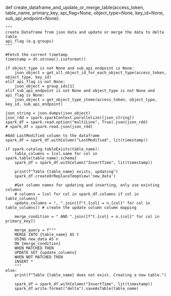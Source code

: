 def create_dataframe_and_update_or_merge_table(access_token, table_name, primary_key, api_flag=None, object_type=None, key_id=None, sub_api_endpoint=None):

    """
    create Dataframe from json data and update or merge the data to delta table
    api_flag (e.g groups)
    """

    #Fetch the current timetamp
    timestamp = dt.utcnow().isoformat()

    if object_type is not None and sub_api_endpoint is None:
        json_object = get_all_object_id_for_each_object_type(access_token, object_type, key_id)
    elif api_flag is not None:
        json_object = group_ids[1]    
    elif sub_api_endpoint is not None and object_type is not None and api_flag is None:
        json_object = get_object_type_items(access_token, object_type, key_id, sub_api_endpoint)
  
    json_string = json.dumps(json_object)
    json_rdd = spark.sparkContext.parallelize([json_string])
    spark_df = spark.read.option("multiLine", True).json(json_rdd)
    # spark_df = spark.read.json(json_rdd)

    #Add LastModified column to the dataframe
    spark_df = spark_df.withColumn("LastModified", lit(timestamp))
    
    if spark.catalog.tableExists(table_name):
        table_columns = [col.name for col in spark.table(table_name).schema]
        spark_df = spark_df.withColumn("InsertTime", lit(timestamp))

        print(f"Table {table_name} exists, updating")
        spark_df.createOrReplaceTempView('new_data')
        
        #Get column names for updating and inserting, only use existing columns
        # columns = [col for col in spark_df.columns if col in table_columns]
        update_columns = ", ".join([f"t.{col} = n.{col}" for col in table_columns]) # create the update column column mapping

        merge_condition = " AND ".join([f"t.{col} = n.{col}" for col in primary_key])

        merge_query = f"""
        MERGE INTO {table_name} AS t
        USING new_data AS n
        ON {merge_condition}
        WHEN MATCHED THEN 
        UPDATE SET {update_columns}
        WHEN NOT MATCHED THEN 
        INSERT *
        """
    else: 
        print(f"Table {table_name} does not exist. Creating a new table.")

        spark_df = spark_df.withColumn("InsertTime", lit(timestamp))
        spark_df.write.format("delta").saveAsTable(table_name)
